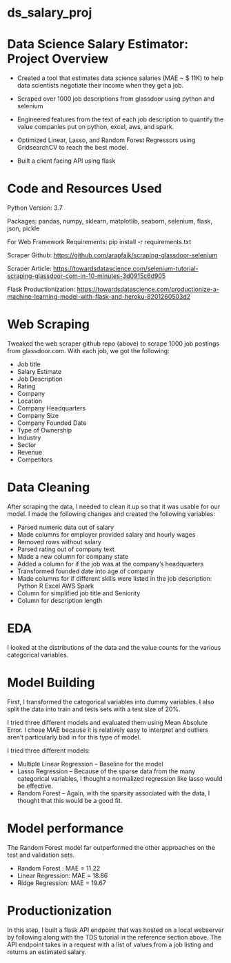 # ds_salary_proj

# Data Science Salary Estimator: Project Overview
* Created a tool that estimates data science salaries (MAE ~ $ 11K) to help data scientists negotiate their income when they get a job.

* Scraped over 1000 job descriptions from glassdoor using python and selenium

* Engineered features from the text of each job description to quantify the value companies put on python, excel, aws, and spark.

* Optimized Linear, Lasso, and Random Forest Regressors using GridsearchCV to reach the best model.

* Built a client facing API using flask
# Code and Resources Used
Python Version: 3.7

Packages: pandas, numpy, sklearn, matplotlib, seaborn, selenium, flask, json, pickle

For Web Framework Requirements: pip install -r requirements.txt

Scraper Github: https://github.com/arapfaik/scraping-glassdoor-selenium

Scraper Article: https://towardsdatascience.com/selenium-tutorial-scraping-glassdoor-com-in-10-minutes-3d0915c6d905

Flask Productionization: https://towardsdatascience.com/productionize-a-machine-learning-model-with-flask-and-heroku-8201260503d2


# Web Scraping
Tweaked the web scraper github repo (above) to scrape 1000 job postings from glassdoor.com. With each job, we got the following:

* Job title
* Salary Estimate
* Job Description
* Rating
* Company
* Location
* Company Headquarters
* Company Size
* Company Founded Date
* Type of Ownership
* Industry
* Sector
* Revenue
* Competitors

# Data Cleaning
After scraping the data, I needed to clean it up so that it was usable for our model. I made the following changes and created the following variables:

* Parsed numeric data out of salary
* Made columns for employer provided salary and hourly wages
* Removed rows without salary
* Parsed rating out of company text
* Made a new column for company state
* Added a column for if the job was at the company’s headquarters
* Transformed founded date into age of company
* Made columns for if different skills were listed in the job description:
 Python
R
Excel
AWS
Spark
* Column for simplified job title and Seniority
* Column for description length
# EDA
I looked at the distributions of the data and the value counts for the various categorical variables.

# Model Building
First, I transformed the categorical variables into dummy variables. I also split the data into train and tests sets with a test size of 20%.


I tried three different models and evaluated them using Mean Absolute Error. I chose MAE because it is relatively easy to interpret and outliers aren’t particularly bad in for this type of model.

I tried three different models:

* Multiple Linear Regression – Baseline for the model
* Lasso Regression – Because of the sparse data from the many categorical variables, I thought a normalized regression like lasso would be effective.
* Random Forest – Again, with the sparsity associated with the data, I thought that this would be a good fit.
# Model performance
The Random Forest model far outperformed the other approaches on the test and validation sets.

* Random Forest : MAE = 11.22
* Linear Regression: MAE = 18.86
* Ridge Regression: MAE = 19.67
# Productionization
In this step, I built a flask API endpoint that was hosted on a local webserver by following along with the TDS tutorial in the reference section above. The API endpoint takes in a request with a list of values from a job listing and returns an estimated salary.


